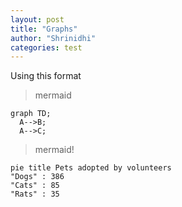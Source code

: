 ```yaml
---
layout: post
title: "Graphs"
author: "Shrinidhi"
categories: test
---
```


Using this format

> mermaid 


```mermaid!
graph TD;
  A-->B;
  A-->C;
```

> mermaid!


```mermaid!
pie title Pets adopted by volunteers
"Dogs" : 386
"Cats" : 85
"Rats" : 35
```
